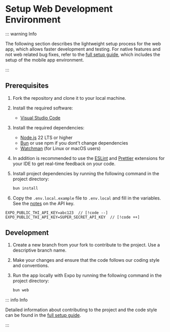 # Setup Web Development Environment

::: warning Info

The following section describes the lightweight setup process for the web app, which allows faster development and testing.
For native features and not web related bug fixes, refer to the [full setup guide](/en/app/setup), which includes the setup of the mobile app environment.

:::

## Prerequisites

1.  Fork the repository and clone it to your local machine.
2.  Install the required software:

    - [Visual Studio Code](https://code.visualstudio.com/)

3.  Install the required dependencies:

    - [Node.js](https://nodejs.org/en/) 22 LTS or higher
    - [Bun](https://bun.sh) or use npm if you dont't change dependencies
    - [Watchman](https://facebook.github.io/watchman/docs/install) (for Linux or macOS users)

4.  In addition is recommended to use the [ESLint](https://marketplace.visualstudio.com/items?itemName=dbaeumer.vscode-eslint) and [Prettier](https://marketplace.visualstudio.com/items?itemName=esbenp.prettier-vscode) extensions for your IDE to get real-time feedback on your code.

5.  Install project dependencies by running the following command in the project directory:

    ```sh
    bun install
    ```

6.  Copy the `.env.local.example` file to `.env.local` and fill in the variables.
    \
    See the [notes](/app/contribute#developer) on the API key.

```env
EXPO_PUBLIC_THI_API_KEY=abc123  // [!code --]
EXPO_PUBLIC_THI_API_KEY=SUPER_SECRET_API_KEY  // [!code ++]
```

## Development

1. Create a new branch from your fork to contribute to the project. Use a descriptive branch name.
2. Make your changes and ensure that the code follows our coding style and conventions.
3. Run the app locally with Expo by running the following command in the project directory:

   ```sh
   bun web
   ```

::: info Info

Detailed information about contributing to the project and the code style can be found in the
[full setup guide](/en/app/setup#submitting-changes).

:::
